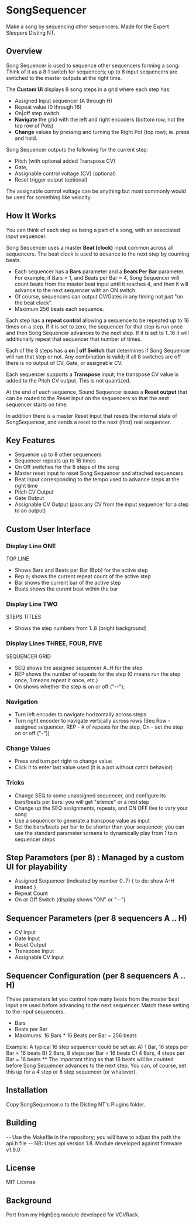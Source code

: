 # SongSequencer

Make a song by sequencing other sequencers.  Made for the Expert Sleepers Disting NT.

## Overview

Song Sequencer is used to sequence other sequencers forming a song.  Think of it as a 8:1 switch for sequencers; up to 8 input sequencers are switched to the master outputs at the right time.

The **Custom UI** displays 8 song steps in a grid where each step has:

- Assigned Input sequencer (A through H)
- Repeat value (0 through 16)
- On|off step switch
- **Navigate** the grid with the left and right encoders (bottom row, not the top row of Pots)
- **Change** values by pressing and turning the Right Pot (top row); ie. press and hold.

Song Sequencer outputs the following for the current step:

- Pitch (with optional added Transpose CV)
- Gate, 
- Assignable control voltage (CV) (optional) 
- Reset trigger output (optional)

The assignable control voltage can be anything but most commonly would be used for something like velocity. 

## How It Works

You can think of each step as being a part of a song, with an associated input sequencer.

Song Sequencer uses a master **Beat (clock)** input common across all sequencers.  The beat clock is used to advance to the next step by counting beats.

- Each sequencer has a **Bars** parameter and a **Beats Per Bar** parameter.   For example, if Bars = 1, and Beats per Bar = 4, Song Sequencer will count beats from the master beat input until it reaches 4, and then it will advance to the next sequencer with an ON switch. 
- Of course, sequencers can output CV/Gates in any timing not just "on the beat clock". 
- Maximum 256 beats each sequence.

Each step has a **repeat control** allowing a sequence to be repeated up to 16 times on a step.  If it is set to zero, the sequencer for that step is run once and then Song Sequencer advances to the next step.  If it is set to 1..16 it will additionally repeat that sequencer that number of times.

Each of the 8 steps has a **on | off Switch** that determines if Song Sequencer will run that step or not.  Any combination is valid; if all 8 switches are off there is no output of CV, Gate, or assignable CV. 

Each sequencer supports a **Transpose** input; the transpose CV value is added to the Pitch CV output. This is not quantized.

At the end of each sequence, Sound Sequencer issues a **Reset output** that can be routed to the Reset input on the sequencers so that the next sequencer starts on time.

In addition there is a master Reset Input that resets the internal state of SongSequencer, and sends a reset to the next (first) real sequencer.

## Key Features

- Sequence up to 8 other sequencers
- Sequencer repeats up to 16 times
- On Off switches for the 8 steps of the song
- Master reset input to reset Song Sequencer and attached sequencers
- Beat input corresponding to the tempo used to advance steps at the right time
- Pitch CV Output
- Gate Output
- Assignable CV Output (pass any CV from the input sequencer for a step to an output)

## Custom User Interface

### Display Line ONE
TOP LINE
- Shows Bars and Beats per Bar (Bpb) for the active step
- Rep n; shows the current repeat count of the active step
- Bar shows the current bar of the active step
- Beats shows the curent beat within the bar

### Display Line TWO
STEPS TITLES
- Shows the step numbers from 1..8 (bright background)

### Display Lines THREE, FOUR, FIVE
SEQUENCER GRID
- SEQ shows the assigned sequencer A..H for the step
- REP shows the number of repeats for the step (0 means run the step once, 1 means repeat it once, etc.)
- On shows whether the step is on or off ("--"); 

### Navigation
- Turn left encoder to navigate horizontally across steps
- Turn right encoder to navigate vertically across rows (Seq Row - assigned sequencer, REP - # of repeats for the step, On - set the step on or off ("-"))

### Change Values
- Press and turn pot right to change value
- Click it to enter last value used (it is a pot without catch behavior)

### Tricks
- Change SEQ to some unassigned sequencer, and configure its bars/beats per bars: you will get "silence" or a rest step
- Change up the SEQ assignments, repeats, and ON OFF live to vary your song
- Use a sequencer to generate a transpose value as input
- Set the bars/beats per bar to be shorter than your sequencer; you can use the standard parameter screens to dynamically play from 1 to n sequencer steps

## Step Parameters (per 8) : Managed by a custom UI for playability

- Assigned Sequencer (indicated by number 0..7) { to do: show A-H instead }
- Repeat Count
- On or Off Switch (display shows "ON" or "--")

## Sequencer Parameters (per 8 sequencers A .. H)

- CV Input
- Gate Input
- Reset Output
- Transpose Input
- Assignable CV Input

## Sequencer Configuration (per 8 sequencers A .. H)

These parameters let you control how many beats from the master beat input are used before advancing to the next sequencer. Match these setting to the input sequencers. 
- Bars
- Beats per Bar
- Maximums: 16 Bars * 16 Beats per Bar = 256 beats

Example: A typical 16 step sequencer could be set as:
A) 1 Bar, 16 steps per Bar = 16 beats
B) 2 Bars, 8 steps per Bar = 16 beats
C) 4 Bars, 4 steps per Bar = 16 beats
** The important thing as that 16 beats will be counted before Song Sequencer advances to the next step. 
You can, of course, set this up for a 4 step or 8 step sequencer (or whatever).

## Installation

Copy SongSequencer.o to the Disting NT's Plugins folder.

## Building

-- Use the Makefile in the repository; you will have to adjust the path the api.h file
-- NB: Uses api version 1.8.  Module developed against firmware v1.9.0

## License

MIT License

## Background

Port from my HighSeq module developed for VCVRack.








